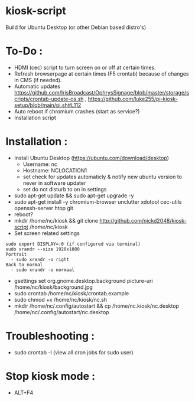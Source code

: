 # kiosk-script
Build for Ubuntu Desktop (or other Debian based distro's)

# To-Do :
- HDMI (cec) script to turn screen on or off at certain times.
- Refresh browserpage at certain times (F5 crontab) because of changes in CMS (if needed).
- Automatic updates https://github.com/IrisBroadcast/OphrysSignage/blob/master/storage/scripts/crontab-update-os.sh , https://github.com/luke255/pi-kiosk-setup/blob/main/pi.sh#L112
- Auto reboot if chromium crashes (start as service?)
- Installation script

# Installation :
- Install Ubuntu Desktop (https://ubuntu.com/download/desktop)
  - Username: nc
  - Hostname: NCLOCATION1
  - set check for updates automaticly & notify new ubuntu version to never in software updater
  - set do not disturb to on in settings
- sudo apt-get update && sudo apt-get upgrade -y
- sudo apt-get install -y chromium-browser unclutter xdotool cec-utils openssh-server htop git
- reboot?
- mkdir /home/nc/kiosk && git clone http://github.com/nickd2048/kiosk-script /home/nc/kiosk
- Set screen related settings
```
sudo export DISPLAY=:0 (if configured via terminal)
sudo xrandr --size 1920x1080
Portrait
  - sudo xrandr -o right
Back to normal
  - sudo xrandr -o normaal
```
- gsettings set org.gnome.desktop.background picture-uri /home/nc/kiosk/background.jpg
- sudo crontab /home/nc/kiosk/crontab.example
- sudo chmod +x /home/nc/kiosk/nc.sh
- mkdir /home/nc/.config/autostart && cp /home/nc.kiosk/nc.desktop /home/nc/.config/autostart/nc.desktop

# Troubleshooting :
- sudo crontab -l (view all cron jobs for sudo user)

# Stop kiosk mode :
- ALT+F4
